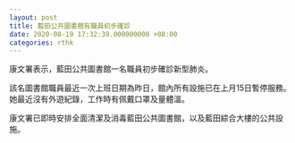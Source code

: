 ```yaml
---
layout: post
title: 藍田公共圖書館有職員初步確診
date: 2020-08-19 17:32:39.000000000 +08:00
categories: rthk
---
```


康文署表示，藍田公共圖書館一名職員初步確診新型肺炎。

該名圖書館職員最近一次上班日期為昨日，館內所有設施已在上月15日暫停服務。她最近沒有外遊紀錄，工作時有佩戴口罩及量體溫。

康文署已即時安排全面清潔及消毒藍田公共圖書館，以及藍田綜合大樓的公共設施。
